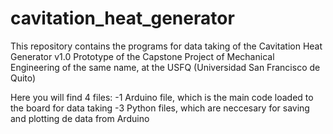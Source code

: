 # cavitation_heat_generator
This repository contains the programs for data taking of the Cavitation Heat Generator v1.0 Prototype of the Capstone Project of Mechanical Engineering of the same name, at the USFQ (Universidad San Francisco de Quito)

Here you will find 4 files:
-1 Arduino file, which is the main code loaded to the board for data taking
-3 Python files, which are neccesary for saving and plotting de data from Arduino

